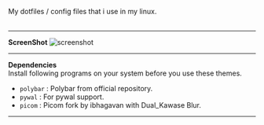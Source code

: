 My dotfiles / config files that i use in my linux.<br><br>
***
**ScreenShot**
![screenshot](https://user-images.githubusercontent.com/75260836/114411696-0b498a00-9bca-11eb-8088-f828c8a35609.png)
<br>
***
**Dependencies**<br>
Install following programs on your system before you use these themes.<br>
- ` polybar ` : Polybar from official repository.
- ` pywal ` : For pywal support.
- ` picom ` : Picom fork by ibhagavan with Dual_Kawase Blur. <br>
***

